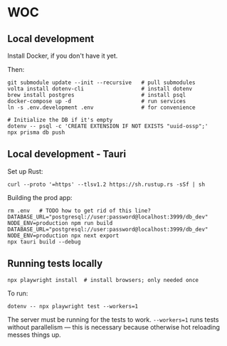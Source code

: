 # WOC

## Local development

Install Docker, if you don't have it yet.

Then:

```
git submodule update --init --recursive   # pull submodules
volta install dotenv-cli                  # install dotenv
brew install postgres                     # install psql
docker-compose up -d                      # run services
ln -s .env.development .env               # for convenience

# Initialize the DB if it's empty
dotenv -- psql -c 'CREATE EXTENSION IF NOT EXISTS "uuid-ossp";'
npx prisma db push
```

## Local development - Tauri

Set up Rust:

```
curl --proto '=https' --tlsv1.2 https://sh.rustup.rs -sSf | sh
```

Building the prod app:

```
rm .env   # TODO how to get rid of this line?
DATABASE_URL="postgresql://user:password@localhost:3999/db_dev" NODE_ENV=production npm run build
DATABASE_URL="postgresql://user:password@localhost:3999/db_dev" NODE_ENV=production npx next export
npx tauri build --debug
```

## Running tests locally

```
npx playwright install  # install browsers; only needed once
```

To run:

```
dotenv -- npx playwright test --workers=1
```

The server must be running for the tests to work. `--workers=1` runs tests without parallelism — this is necessary because otherwise hot reloading messes things up.
